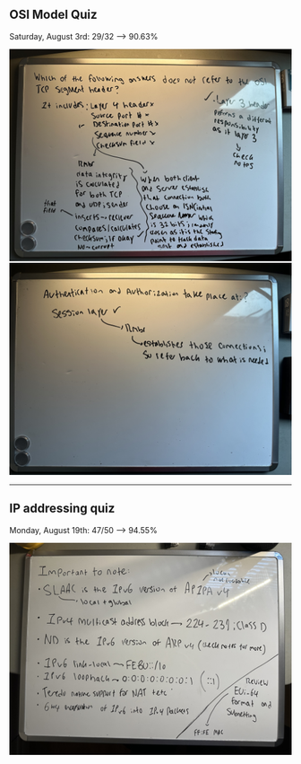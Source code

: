 ## OSI Model Quiz 

<p> Saturday, August 3rd: 29/32 --> 90.63%   </p>

<img src ="/ExamRevs/Rev1.jpg" alt="Review of Wrong Answer"> 
<img src ="/ExamRevs/Rev2.jpg" alt="Review of Wrong Answer"> 

<hr> 

## IP addressing quiz  

<p> Monday, August 19th: 47/50 --> 94.55%   </p>
<img src ="/ExamRevs/Rev3.jpg" alt="Important"> 
